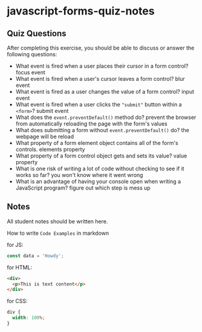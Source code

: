 # javascript-forms-quiz-notes

## Quiz Questions

After completing this exercise, you should be able to discuss or answer the following questions:

- What event is fired when a user places their cursor in a form control?
  focus event
- What event is fired when a user's cursor leaves a form control?
  blur event
- What event is fired as a user changes the value of a form control?
  input event
- What event is fired when a user clicks the `"submit"` button within a `<form>`?
  submit event
- What does the `event.preventDefault()` method do?
  prevent the browser from automatically reloading the page with the form's values
- What does submitting a form without `event.preventDefault()` do?
  the webpage will be reload
- What property of a form element object contains all of the form's controls.
  elements property
- What property of a form control object gets and sets its value?
  value property
- What is one risk of writing a lot of code without checking to see if it works so far?
  you won't know where it went wrong
- What is an advantage of having your console open when writing a JavaScript program?
  figure out which step is mess up

## Notes

All student notes should be written here.

How to write `Code Examples` in markdown

for JS:

```javascript
const data = 'Howdy';
```

for HTML:

```html
<div>
  <p>This is text content</p>
</div>
```

for CSS:

```css
div {
  width: 100%;
}
```
